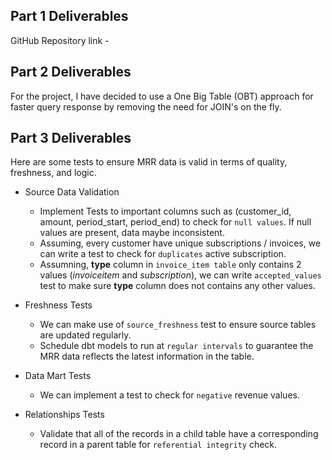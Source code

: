 ## Part 1 Deliverables
GitHub Repository link - 

## Part 2 Deliverables
For the project, I have decided to use a One Big Table (OBT) approach for faster query response by removing the need for JOIN's on the fly.


## Part 3 Deliverables
Here are some tests to ensure MRR data is valid in terms of quality, freshness, and logic.

- Source Data Validation
  - Implement Tests to important columns such as (customer_id, amount, period_start, period_end) to check for `null values`. If null values are present, data maybe inconsistent.
  - Assuming, every customer have unique subscriptions / invoices, we can write a test to check for `duplicates` active subscription.
  - Assumning, **type** column in `invoice_item table` only contains 2 values (*invoiceitem* and *subscription*), we can write `accepted_values` test to make sure **type** column does not contains any other values.

- Freshness Tests
  - We can make use of `source_freshness` test to ensure source tables are updated regularly.
  - Schedule dbt models to run at `regular intervals` to guarantee the MRR data reflects the latest information in the table.

- Data Mart Tests
  - We can implement a test to check for `negative` revenue values.

- Relationships Tests
  - Validate that all of the records in a child table have a corresponding record in a parent table for `referential integrity` check.